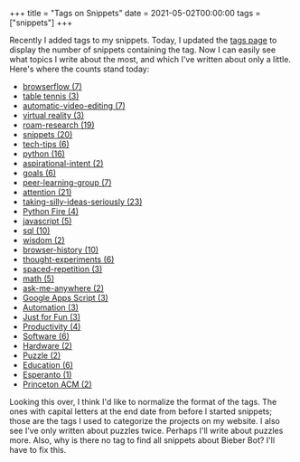 +++
title = "Tags on Snippets"
date = 2021-05-02T00:00:00
tags = ["snippets"]
+++

Recently I added tags to my snippets. Today, I updated the [tags page](/tags/) to display the number of snippets containing the tag. Now I can easily see what topics I write about the most, and which I've written about only a little. Here's where the counts stand today:

- [browserflow (7)](/tags/browserflow/)
- [table tennis (3)](/tags/table-tennis/)
- [automatic-video-editing (7)](/tags/automatic-video-editing/)
- [virtual reality (3)](/tags/virtual-reality/)
- [roam-research (19)](/tags/roam-research/)
- [snippets (20)](/tags/snippets/)
- [tech-tips (6)](/tags/tech-tips/)
- [python (16)](/tags/python/)
- [aspirational-intent (2)](/tags/aspirational-intent/)
- [goals (6)](/tags/goals/)
- [peer-learning-group (7)](/tags/peer-learning-group/)
- [attention (21)](/tags/attention/)
- [taking-silly-ideas-seriously (23)](/tags/taking-silly-ideas-seriously/)
- [Python Fire (4)](/tags/python-fire/)
- [javascript (5)](/tags/javascript/)
- [sql (10)](/tags/sql/)
- [wisdom (2)](/tags/wisdom/)
- [browser-history (10)](/tags/browser-history/)
- [thought-experiments (6)](/tags/thought-experiments/)
- [spaced-repetition (3)](/tags/spaced-repetition/)
- [math (5)](/tags/math/)
- [ask-me-anywhere (2)](/tags/ask-me-anywhere/)
- [Google Apps Script (3)](/tags/google-apps-script/)
- [Automation (3)](/tags/automation/)
- [Just for Fun (3)](/tags/just-for-fun/)
- [Productivity (4)](/tags/productivity/)
- [Software (6)](/tags/software/)
- [Hardware (2)](/tags/hardware/)
- [Puzzle (2)](/tags/puzzle/)
- [Education (6)](/tags/education/)
- [Esperanto (1)](/tags/esperanto/)
- [Princeton ACM (2)](/tags/princeton-acm/)

Looking this over, I think I'd like to normalize the format of the tags. The ones with capital letters at the end date from before I started snippets; those are the tags I used to categorize the projects on my website. I also see I've only written about puzzles twice. Perhaps I'll write about puzzles more. Also, why is there no tag to find all snippets about Bieber Bot? I'll have to fix this.
